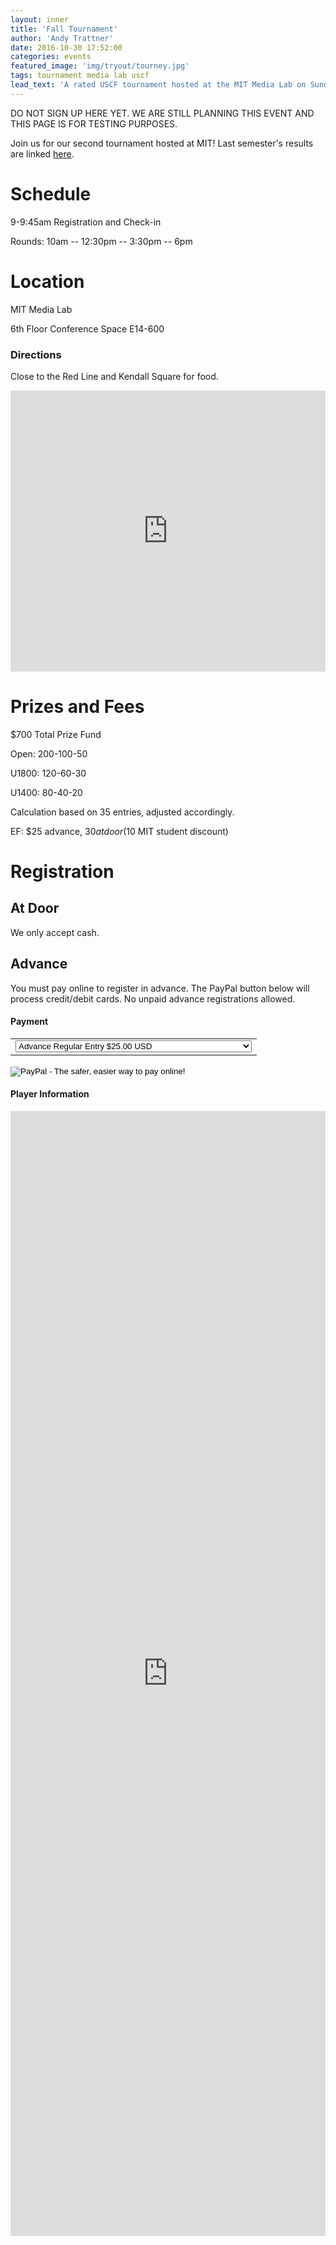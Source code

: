 ```yaml
---
layout: inner
title: 'Fall Tournament'
author: 'Andy Trattner'
date: 2016-10-30 17:52:00
categories: events
featured_image: 'img/tryout/tourney.jpg'
tags: tournament media lab uscf
lead_text: 'A rated USCF tournament hosted at the MIT Media Lab on Sunday November 13.'
---
```


DO NOT SIGN UP HERE YET. WE ARE STILL PLANNING THIS EVENT AND THIS PAGE IS FOR TESTING PURPOSES.

Join us for our second tournament hosted at MIT! Last semester's results are linked [here](http://www.uschess.org/msa/XtblMain.php?201604176202-14538125).

# Schedule

9-9:45am Registration and Check-in

Rounds: 10am -- 12:30pm -- 3:30pm -- 6pm


# Location

MIT Media Lab

6th Floor Conference Space E14-600

### Directions

Close to the Red Line and Kendall Square for food.

  <iframe src="https://www.google.com/maps/embed?pb=!1m18!1m12!1m3!1d2948.1633937574825!2d-71.08945268454367!3d42.360356979186875!2m3!1f0!2f0!3f0!3m2!1i1024!2i768!4f13.1!3m3!1m2!1s0x89e370a8b0f310c5%3A0x1a26a6e6bd5f8030!2sMIT+Media+Lab!5e0!3m2!1sen!2sus!4v1477864807255" width="100%" height="450" frameborder="0" markdown="1" style="border:0" allowfullscreen></iframe>


# Prizes and Fees

$700 Total Prize Fund

Open: 200-100-50

U1800: 120-60-30

U1400: 80-40-20

Calculation based on 35 entries, adjusted accordingly.

EF: $25 advance, $30 at door ($10 MIT student discount)

# Registration

## At Door

We only accept cash.

## Advance

You must pay online to register in advance. The PayPal button below will process credit/debit cards. No unpaid advance registrations allowed.

#### Payment

<form action="https://www.paypal.com/cgi-bin/webscr" method="post" markdown="1" target="_top">
<input type="hidden" name="cmd" value="_s-xclick" markdown="1">
<input type="hidden" name="hosted_button_id" value="WGFASEJXTURRJ" markdown="1">
<table markdown="1">
<tr markdown="1"><td markdown="1"><select name="os0" markdown="1"><option value="Advance Regular Entry" markdown="1"> Advance Regular Entry $25.00 USD </option>
	<option value="Advance MIT Student Entry (requires kerberos)" markdown="1"> Advance MIT Student Entry (requires kerberos) $15.00 USD </option></select></table>
<input type="hidden" name="currency_code" markdown="1" value="USD"> <input type="image" markdown="1" src="https://www.paypalobjects.com/en_US/i/btn/btn_paynowCC_LG.gif" border="0" name="submit" alt="PayPal - The safer, easier way to pay online!"> <img alt="" markdown="1" border="0" src="https://www.paypalobjects.com/en_US/i/scr/pixel.gif" width="1" markdown="1" height="1"/></form>

#### Player Information

<iframe src="https://docs.google.com/forms/d/e/1FAIpQLScid7U_TSodICQAVSq_Z62cOPxCKSWVDzV5013lZ05SdlDeXA/viewform?embedded=true" width="100%" height="1800" frameborder="0" marginheight="0" markdown="1" marginwidth="0">Loading...</iframe>
